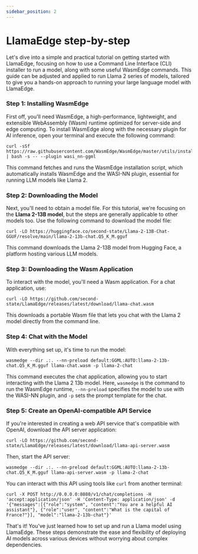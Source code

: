 ```yaml
---
sidebar_position: 2
---
```


# LlamaEdge step-by-step

Let's dive into a simple and practical tutorial on getting started with LlamaEdge, focusing on how to use a Command Line Interface (CLI) installer to run a model, along with some useful WasmEdge commands. This guide can be adjusted and applied to run Llama 2 series of models, tailored to give you a hands-on approach to running your large language model with LlamaEdge.


### Step 1: Installing WasmEdge

First off, you'll need WasmEdge, a high-performance, lightweight, and extensible WebAssembly (Wasm) runtime optimized for server-side and edge computing. To install WasmEdge along with the necessary plugin for AI inference, open your terminal and execute the following command:


```
curl -sSf https://raw.githubusercontent.com/WasmEdge/WasmEdge/master/utils/install.sh | bash -s -- --plugin wasi_nn-ggml
```


This command fetches and runs the WasmEdge installation script, which automatically installs WasmEdge and the WASI-NN plugin, essential for running LLM models like Llama 2.


### Step 2: Downloading the Model

Next, you'll need to obtain a model file. For this tutorial, we're focusing on the **Llama 2-13B model**, but the steps are generally applicable to other models too. Use the following command to download the model file:


```
curl -LO https://huggingface.co/second-state/Llama-2-13B-Chat-GGUF/resolve/main/llama-2-13b-chat.Q5_K_M.gguf
```


This command downloads the Llama 2-13B model from Hugging Face, a platform hosting various LLM models.


### Step 3: Downloading the Wasm Application

To interact with the model, you'll need a Wasm application. For a chat application, use:


```
curl -LO https://github.com/second-state/LlamaEdge/releases/latest/download/llama-chat.wasm
```


This downloads a portable Wasm file that lets you chat with the Llama 2 model directly from the command line.


### Step 4: Chat with the Model

With everything set up, it's time to run the model:


```
wasmedge --dir .:. --nn-preload default:GGML:AUTO:llama-2-13b-chat.Q5_K_M.gguf llama-chat.wasm -p llama-2-chat
```


This command executes the chat application, allowing you to start interacting with the Llama 2 13b model. Here, `wasmedge` is the command to run the WasmEdge runtime, `--nn-preload` specifies the model to use with the WASI-NN plugin, and `-p` sets the prompt template for the chat.


### Step 5: Create an OpenAI-compatible API Service

If you're interested in creating a web API service that's compatible with OpenAI, download the API server application:


```
curl -LO https://github.com/second-state/LlamaEdge/releases/latest/download/llama-api-server.wasm
```


Then, start the API server:


```
wasmedge --dir .:. --nn-preload default:GGML:AUTO:llama-2-13b-chat.Q5_K_M.gguf llama-api-server.wasm -p llama-2-chat
```


You can interact with this API using tools like `curl` from another terminal:


```
curl -X POST http://0.0.0.0:8080/v1/chat/completions -H 'accept:application/json' -H 'Content-Type: application/json' -d '{"messages":[{"role":"system", "content":"You are a helpful AI assistant"}, {"role":"user", "content":"What is the capital of France?"}], "model":"llama-2-13b-chat"}'
```


That's it! You've just learned how to set up and run a Llama model using LlamaEdge. These steps demonstrate the ease and flexibility of deploying AI models across various devices without worrying about complex dependencies.
